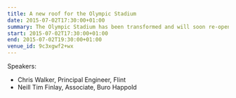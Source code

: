 ```yaml
---
title: A new roof for the Olympic Stadium
date: 2015-07-02T17:30:00+01:00
summary: The Olympic Stadium has been transformed and will soon re-open as a world-class multi-mode athletics and football stadium. This talk describes the engineering behind the innovative gravity-stressed cable-net roof and the work to deconstruct the original roof and strengthen the retained supporting structure.
start: 2015-07-02T17:30:00+01:00
end: 2015-07-02T19:30:00+01:00
venue_id: 9c3xgwf2+wx
---
```

Speakers:

* Chris Walker, Principal Engineer, Flint
* Neill Tim Finlay, Associate, Buro Happold
